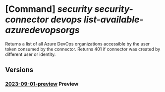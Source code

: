 # [Command] _security security-connector devops list-available-azuredevopsorgs_

Returns a list of all Azure DevOps organizations accessible by the user token consumed by the connector. Returns 401 if connector was created by different user or identity.

## Versions

### [2023-09-01-preview](/Resources/mgmt-plane/L3N1YnNjcmlwdGlvbnMve30vcmVzb3VyY2Vncm91cHMve30vcHJvdmlkZXJzL21pY3Jvc29mdC5zZWN1cml0eS9zZWN1cml0eWNvbm5lY3RvcnMve30vZGV2b3BzL2RlZmF1bHQvbGlzdGF2YWlsYWJsZWF6dXJlZGV2b3Bzb3Jncw==/2023-09-01-preview.xml) **Preview**

<!-- mgmt-plane /subscriptions/{}/resourcegroups/{}/providers/microsoft.security/securityconnectors/{}/devops/default/listavailableazuredevopsorgs 2023-09-01-preview -->

